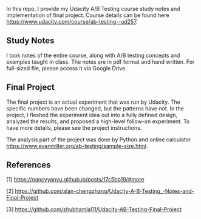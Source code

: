In this repo, I provide my Udacity A/B Testing course study notes and implementation of final project. 
Course details can be found here https://www.udacity.com/course/ab-testing--ud257. 

## Study Notes

I took notes of the entire course, along with A/B testing concepts and examples taught in class. The notes are in pdf format and hand written. 
For full-sized file, please access it via Google Drive.

## Final Project

The final project is an actual experiment that was run by Udacity. The specific numbers have been changed, but the patterns have not. 
In the project, I fleshed the experiment idea out into a fully defined design, analyzed the results, and proposed a high-level follow-on experiment. 
To have more details, please see the project instructions.

The analysis part of the project was done by Python and online calculator https://www.evanmiller.org/ab-testing/sample-size.html.

## References

[1] https://nancyyanyu.github.io/posts/17c5bb19/#more

[2] https://github.com/alan-chengzhang/Udacity-A-B-Testing_-Notes-and-Final-Project

[3] https://github.com/shubhamlal11/Udacity-AB-Testing-Final-Project
